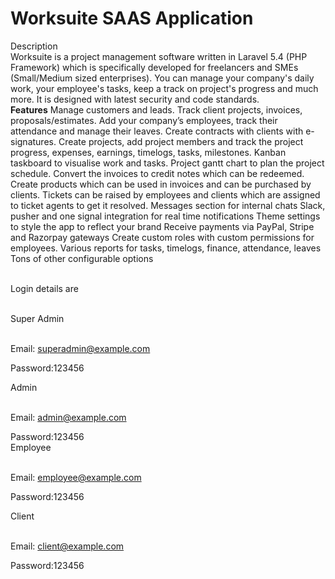 # Worksuite SAAS Application

Description<br>
Worksuite is a project management software written in Laravel 5.4 (PHP Framework) which is specifically developed for freelancers and SMEs (Small/Medium sized enterprises). You can manage your company's daily work, your employee's tasks, keep a track on project's progress and much more. It is designed with latest security and code standards.<br>
**Features**
Manage customers and leads. Track client projects, invoices, proposals/estimates.
Add your company’s employees, track their attendance and manage their leaves.
Create contracts with clients with e-signatures.
Create projects, add project members and track the project progress, expenses, earnings, timelogs, tasks, milestones.
Kanban taskboard to visualise work and tasks.
Project gantt chart to plan the project schedule.
Convert the invoices to credit notes which can be redeemed.
Create products which can be used in invoices and can be purchased by clients.
Tickets can be raised by employees and clients which are assigned to ticket agents to get it resolved.
Messages section for internal chats
Slack, pusher and one signal integration for real time notifications
Theme settings to style the app to reflect your brand
Receive payments via PayPal, Stripe and Razorpay gateways
Create custom roles with custom permissions for employees.
Various reports for tasks, timelogs, finance, attendance, leaves
Tons of other configurable options

<br>
Login details are<br><br>
 
Super Admin<br><br>

Email: superadmin@example.com<br>

Password:123456<br>
                
Admin<br><br>

Email: admin@example.com<br>

Password:123456<br>
Employee<br><br>

Email: employee@example.com<br>

Password:123456<br>

Client<br><br>

Email: client@example.com<br>

Password:123456<br>

